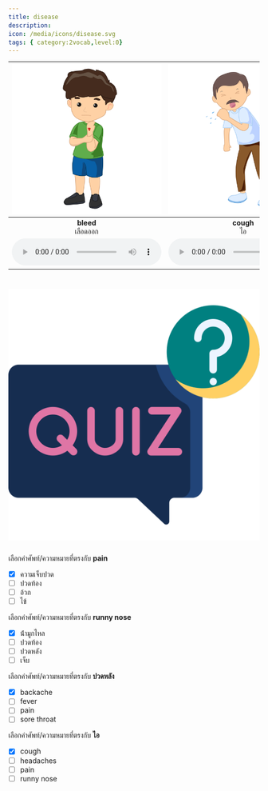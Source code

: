 ```yaml
---
title: disease
description: 
icon: /media/icons/disease.svg
tags: { category:2vocab,level:0}
---
```


<div class="carrousel">


|![](/media/img/disease/bleed.svg)|![](/media/img/disease/cough.svg)|![](/media/img/disease/stomachache.svg)|![](/media/img/disease/sneeze.svg)|![](/media/img/disease/fever.svg)|![](/media/img/disease/pain.svg)|![](/media/img/disease/vomit.svg)|![](/media/img/disease/runny&#x20;nose.svg)|![](/media/img/disease/backache.svg)|![](/media/img/disease/headaches.svg)|![](/media/img/disease/sore&#x20;throat.svg)|![](/media/img/disease/hurt.svg)|
| :----: | :----: | :----: | :----: | :----: | :----: | :----: | :----: | :----: | :----: | :----: | :----: |
|**bleed**<br>เลือดออก|**cough**<br>ไอ|**stomachache**<br>ปวดท้อง|**sneeze**<br>จาม|**fever**<br>ไข้|**pain**<br>ความเจ็บปวด|**vomit**<br>อ้วก|**runny nose**<br>น้ํามูกไหล|**backache**<br>ปวดหลัง|**headaches**<br>ปวดหัว|**sore throat**<br>เจ็บคอ|**hurt**<br>เจ็บ|
|![](/media/audio/bleed.mp3)|![](/media/audio/cough.mp3)|![](/media/audio/stomachache.mp3)|![](/media/audio/sneeze.mp3)|![](/media/audio/fever.mp3)|![](/media/audio/pain.mp3)|![](/media/audio/vomit.mp3)|![](/media/audio/runny&#x20;nose.mp3)|![](/media/audio/backache.mp3)|![](/media/audio/headaches.mp3)|![](/media/audio/sore&#x20;throat.mp3)|![](/media/audio/hurt.mp3)|

</div>



# ![icon](/media/icons/quiz.svg) 


 เลือกคำศัพท์/ความหมายที่ตรงกับ **pain**
 - [x] ความเจ็บปวด
 - [ ] ปวดท้อง
 - [ ] อ้วก
 - [ ] ไข้

 เลือกคำศัพท์/ความหมายที่ตรงกับ **runny nose**
 - [x] น้ํามูกไหล
 - [ ] ปวดท้อง
 - [ ] ปวดหลัง
 - [ ] เจ็บ

 เลือกคำศัพท์/ความหมายที่ตรงกับ **ปวดหลัง**
 - [x] backache
 - [ ] fever
 - [ ] pain
 - [ ] sore throat

 เลือกคำศัพท์/ความหมายที่ตรงกับ **ไอ**
 - [x] cough
 - [ ] headaches
 - [ ] pain
 - [ ] runny nose
